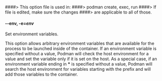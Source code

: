 ####> This option file is used in:
####> podman create, exec, run
####> If file is edited, make sure the changes
####> are applicable to all of those.

#### **--env**, **-e**=_env_

Set environment variables.

This option allows arbitrary environment variables that are available for the process to be launched inside of the container. If an environment variable is specified without a value, Podman will check the host environment for a value and set the variable only if it is set on the host. As a special case, if an environment variable ending in **\*** is specified without a value, Podman will search the host environment for variables starting with the prefix and will add those variables to the container.
